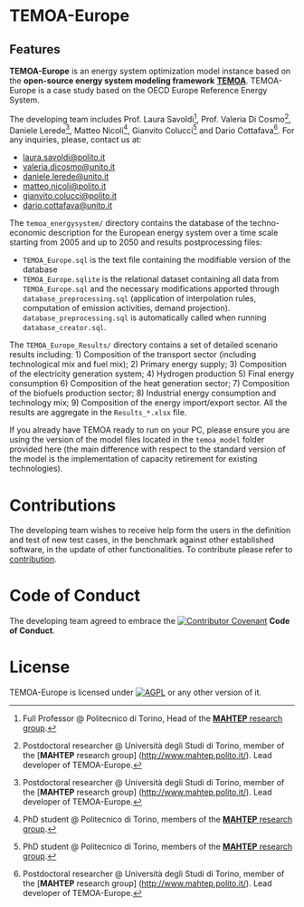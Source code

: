 # TEMOA-Europe

## Features

**TEMOA-Europe** is an energy system optimization model instance based on the **open-source energy system modeling framework** [**TEMOA**](https://temoacloud.com/). TEMOA-Europe is a case study based on the OECD Europe Reference Energy System.

The developing team includes Prof. Laura Savoldi[^1], Prof. Valeria Di Cosmo[^2], Daniele Lerede[^2], Matteo Nicoli[^3], Gianvito Colucci[^3] and Dario Cottafava[^2]. For any inquiries, please, contact us at:
* laura.savoldi@polito.it
* valeria.dicosmo@unito.it
* daniele.lerede@unito.it
* matteo.nicoli@polito.it
* gianvito.colucci@polito.it
* dario.cottafava@unito.it

[^1]: Full Professor @ Politecnico di Torino, Head of the [**MAHTEP** research group](http://www.mahtep.polito.it/).
[^2]: Postdoctoral researcher @ Università degli Studi di Torino, member of the [**MAHTEP** research group] (http://www.mahtep.polito.it/). Lead developer of TEMOA-Europe.
[^3]: PhD student @ Politecnico di Torino, members of the [**MAHTEP** research group](http://www.mahtep.polito.it/).

The `temoa_energysystem/` directory contains the database of the techno-economic description for the European energy system over a time scale starting from 2005 and up to 2050 and results postprocessing files:

 - `TEMOA_Europe.sql` is the text file containing the modifiable version of the database
 - `TEMOA_Europe.sqlite` is the relational dataset containing all data from `TEMOA_Europe.sql` and the necessary modifications apported through `database_preprocessing.sql` (application of interpolation rules, computation of emission activities, demand projection). `database_preprocessing.sql` is automatically called when running `database_creator.sql`.

The `TEMOA_Europe_Results/` directory contains a set of detailed scenario results including: 1) Composition of the transport sector (including technological mix and fuel mix); 2) Primary energy supply; 3) Composition of the electricity generation system; 4) Hydrogen production 5) Final energy consumption 6) Composition of the heat generation sector; 7) Composition of the biofuels production sector; 8) Industrial energy consumption and technology mix; 9) Composition of the energy import/export sector. All the results are aggregate in the `Results_*.xlsx` file.
   
If you already have TEMOA ready to run on your PC, please ensure you are using the version of the model files located in the `temoa_model` folder provided here (the main difference with respect to the standard version of the model is the implementation of capacity retirement for existing technologies).

# Contributions

The developing team wishes to receive help form the users in the definition and test of new test cases, in the benchmark against other established software, in the update of other functionalities.
To contribute please refer to [contribution](CONTRIBUTION.md).

# Code of Conduct

The developing team agreed to embrace the [![Contributor Covenant](https://img.shields.io/badge/Contributor%20Covenant-2.1-4baaaa.svg)](CODE_OF_CONDUCT.md) **Code of Conduct**.
 
 # License
 TEMOA-Europe is licensed under [![AGPL](https://www.gnu.org/graphics/agplv3-with-text-100x42.png)](LICENSE) or any other version of it.
